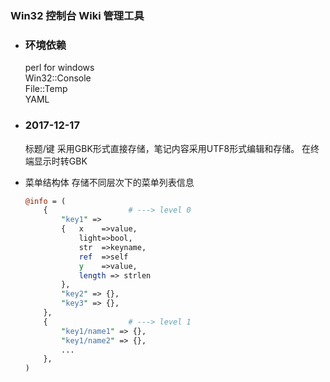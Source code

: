 ### Win32 控制台 Wiki 管理工具  

* ### 环境依赖  
  perl for windows  
  Win32::Console  
  File::Temp  
  YAML

* ### 2017-12-17
  标题/键 采用GBK形式直接存储，笔记内容采用UTF8形式编辑和存储。
  在终端显示时转GBK

* 菜单结构体
  存储不同层次下的菜单列表信息
  ```perl
  @info = (
      {                  # ---> level 0
          "key1" => 
          {   x    =>value, 
              light=>bool, 
              str  =>keyname, 
              ref  =>self
              y    =>value,
              length => strlen
          },
          "key2" => {},
          "key3" => {},
      },
      {                  # ---> level 1
          "key1/name1" => {},
          "key1/name2" => {},
          ...
      },
  )
  ```



